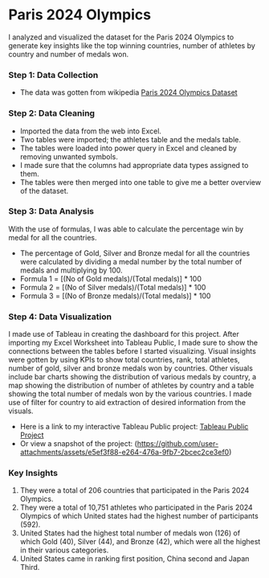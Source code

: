 # Paris 2024 Olympics
I analyzed and visualized the dataset for the Paris 2024 Olympics to generate key insights like the top winning countries, number of athletes by country and number of medals won.
### Step 1: Data Collection
* The data was gotten from wikipedia [Paris 2024 Olympics Dataset](https://en.wikipedia.org/wiki/2024_Summer_Olympics)
### Step 2: Data Cleaning 
* Imported the data from the web into Excel.
* Two tables were imported; the athletes table and the medals table.
* The tables were loaded into power query in Excel and cleaned by removing unwanted symbols.
* I made sure that the columns had appropriate data types assigned to them.
* The tables were then merged into one table to give me a better overview of the dataset.
### Step 3: Data Analysis 
With the use of formulas, I was able to calculate the percentage win by medal for all the countries. 
* The percentage of Gold, Silver and Bronze medal for all the countries were calculated by dividing a medal number by the total number of medals and multiplying by 100.
* Formula 1 = [(No of Gold medals)/(Total medals)] * 100
* Formula 2 = [(No of Silver medals)/(Total medals)] * 100
* Formula 3 = [(No of Bronze medals)/(Total medals)] * 100
### Step 4: Data Visualization
I made use of Tableau in creating the dashboard for this project. After importing my Excel Worksheet into Tableau Public, I made sure to show the connections between the tables before I started visualizing. Visual insights were gotten by using KPIs to show total countries, rank, total athletes, number of gold, silver and bronze medals won by countries. Other visuals include bar charts showing the distribution of various medals by country, a map showing the distribution of number of athletes by country and a table showing the total number of medals won by the various countries. I made use of filter for country to aid extraction of desired information from the visuals. 

* Here is a link to my interactive Tableau Public project:
  [Tableau Public Project](https://public.tableau.com/app/profile/taiye.arokoyu/viz/shared/X27Q3X8Q4)
* Or view a snapshot of the project:
  (https://github.com/user-attachments/assets/e5ef3f88-e264-476a-9fb7-2bcec2ce3ef0)

### Key Insights
1. They were a total of 206 countries that participated in the Paris 2024 Olympics.
2. They were a total of 10,751 athletes who participated in the Paris 2024 Olympics of which United states had the highest number of participants (592).
3. United States had the highest total number of medals won (126) of which Gold (40), Silver (44), and Bronze (42), which were all the highest in their various categories.
4. United States came in ranking first position, China second and Japan Third. 
